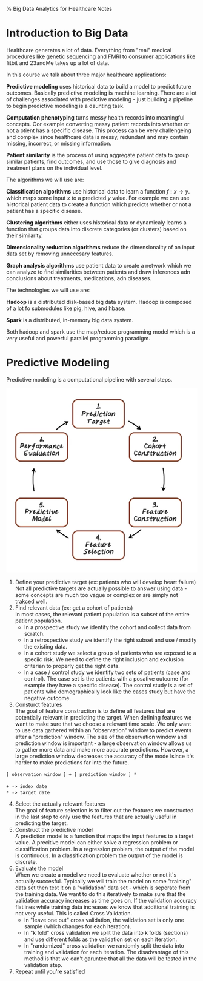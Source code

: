 % Big Data Analytics for Healthcare Notes

# Introduction to Big Data

Healthcare generates a lot of data. Everything from "real" medical procedures 
like genetic sequencing and FMRI to consumer applications like fitbit and 23andMe
takes up a lot of data. 

In this course we talk about three major healthcare applications:

__Predictive modeling__  uses historical data to build a model to predict future 
outcomes. Basically predictive modeling is machine learning. There are a lot of 
challenges associated with predictive modeling - just building a pipeline to begin 
predictive modeling is a daunting task.

__Computation phenotyping__  turns messy health records into meaningful concepts. 
Oor example converting messy patient records into whether or not a ptient has a 
specific disease. This process can be very challengeing and complex since 
healthcare data is messy, redundant and may contain missing, incorrect, or 
missing information. 

__Patient similarity__ is the process of using aggregate patient data to group 
similar patients, find outcomes, and use those to give diagnosis and treatment
plans on the individual level. 

The algorithms we will use are: 

__Classification algorithms__ use historical data to learn a function $f: x \to y$.
which maps some input $x$ to a predicted $y$ value. For example we can use 
historical patient data to create a function which predicts whether or not a 
patient has a specific disease. 

__Clustering algorithms__ either uses historical data or dynamicaly learns a 
function that groups data into discrete categories (or clusters) based on 
their similarity. 

__Dimensionality reduction algorithms__ reduce the dimensionality of an input
data set by removing unnecesary features. 

__Graph analysis algorithms__ use patient data to create a network which we can
analyze to find similarities between patients and draw inferences adn conclusions
about treatments, medications, adn diseases. 

The technologies we will use are:

__Hadoop__ is a distributed disk-based big data system. Hadoop is composed of a 
lot fo submodules like pig, hive, and hbase. 

__Spark__ is a distributed, in-memory big data system. 

Both hadoop and spark use the map/reduce programming model which is a very useful 
and powerful parallel programming paradigm. 

# Predictive Modeling

Predictive modeling is a computational pipeline with several steps. 

![](src/big-data-for-health/predictive-model-pipeline.png)

1. Define your predictive target (ex: patients who will develop heart failure)\
Not all predictive targets are actually possible to answer using data - some
concepts are much too vague or complex or are simply not trakced well. 
2. Find relevant data (ex: get a cohort of patients)\
In most cases, the relevant patient population is a subset of the entire patient 
population. 
	- In a prospective study we identify the cohort and collect data from scratch. 
	- In a retrospective study we identify the right subset and use / modify the existing data. 
	- In a cohort study we select a group of patients who are exposed to a speciic risk. We need to define the right inclusion and exclusion criterian to properly get the right data. 
	- In a case / control study we identify two sets of patients (case and control). The case set is the patients with a posative outcome (for example they have a specific disease). The control study is a set of patients who demographically look like the cases study but have the negative outcome. 
3. Consturct features\
The goal of feature construction is to define all features that are potentially relevant in predicting the target. When defining features we want to make sure that we choose a relevant time scale. We only want to use data gathered within an "observation" window to predict events after a "prediction" window. The size of the observation window and prediction window is important - a large observation window allows us to gather more data and make more accurate predictions. However, a large prediction window decreases the accuracy of the mode lsince it's harder to make predictions far into the future. 

```
[ observation window ] + [ prediction window ] *

+ -> index date
* -> target date
```

4. Select the actually relevant features\
The goal of feature selection is to filter out the features we constructed in the last step to only use the features that are actually useful in predicting the target. 
5. Construct the predictive model\
A prediction model is a function that maps the input features to a target value. A
precitive model can either solve a regression problem or classification problem. In a regression problem, the output of the model is continuous. In a classification problem the output of the model is discrete. 
6. Evaluate the model\
When we create a model we need to evaluate whether or not it's actually succesful. Typically we will train the model on some "training" data set then test it on a "validation" data set - which is seperate from the training data. We want to do this iteratively to make sure that the validation accuracy increases as time goes on. If the validation accuracy flatlines while training data increases we know that additional training is not very useful. This is called Cross Validation.
	- In "leave one out" cross validation, the validation set is only one sample (which changes for each iteration). 
	- In "k fold" cross validation we split the data into k folds (sections) and use different folds as the validation set on each iteration. 
	- In "randomized" cross validation we randomly split the data into training and validation for each iteration. The disadvantage of this method is that we can't garuntee that all the data will be tested in the validation step. 
7. Repeat until you're satisfied


